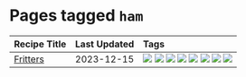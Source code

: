 # Pages tagged `ham`

|Recipe Title|Last Updated|Tags
|:---|:---|:---|
|[Fritters](../recipes/fritters.md)|2023-12-15|[![](https://img.shields.io/badge/tag-chicken-42963a)](../tags/chicken.md) [![](https://img.shields.io/badge/tag-dairy-1754e4)](../tags/dairy.md) [![](https://img.shields.io/badge/tag-family-da139a)](../tags/family.md) [![](https://img.shields.io/badge/tag-fried-f53bfe)](../tags/fried.md) [![](https://img.shields.io/badge/tag-ham-ab4f55)](../tags/ham.md) [![](https://img.shields.io/badge/tag-lamb-c02c21)](../tags/lamb.md) [![](https://img.shields.io/badge/tag-leftovers-2b6571)](../tags/leftovers.md) [![](https://img.shields.io/badge/tag-vegetables-1fc54)](../tags/vegetables.md)|